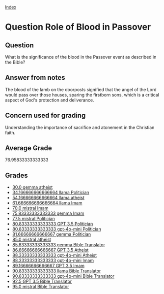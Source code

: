
[Index](../../index.md)
# Question Role of Blood in Passover
## Question
What is the significance of the blood in the Passover event as described in the Bible?

## Answer from notes
The blood of the lamb on the doorposts signified that the angel of the Lord would pass over those houses, sparing the firstborn sons, which is a critical aspect of God's protection and deliverance.

## Concern used for grading
Understanding the importance of sacrifice and atonement in the Christian faith.

## Average Grade
76.95833333333333

## Grades
 * [30.0 gemma atheist](../answers/gemma_atheist/Role_of_Blood_in_Passover.md)
 * [34.166666666666664 llama Politician](../answers/llama_Politician/Role_of_Blood_in_Passover.md)
 * [54.166666666666664 llama atheist](../answers/llama_atheist/Role_of_Blood_in_Passover.md)
 * [61.666666666666664 llama Imam](../answers/llama_Imam/Role_of_Blood_in_Passover.md)
 * [70.0 mistral Imam](../answers/mistral_Imam/Role_of_Blood_in_Passover.md)
 * [75.83333333333333 gemma Imam](../answers/gemma_Imam/Role_of_Blood_in_Passover.md)
 * [77.5 mistral Politician](../answers/mistral_Politician/Role_of_Blood_in_Passover.md)
 * [80.83333333333333 GPT 3.5 Politician](../answers/GPT_3.5_Politician/Role_of_Blood_in_Passover.md)
 * [80.83333333333333 gpt-4o-mini Politician](../answers/gpt-4o-mini_Politician/Role_of_Blood_in_Passover.md)
 * [81.66666666666667 gemma Politician](../answers/gemma_Politician/Role_of_Blood_in_Passover.md)
 * [85.0 mistral atheist](../answers/mistral_atheist/Role_of_Blood_in_Passover.md)
 * [85.83333333333333 gemma Bible Translator](../answers/gemma_Bible_Translator/Role_of_Blood_in_Passover.md)
 * [86.66666666666667 GPT 3.5 Atheist](../answers/GPT_3.5_Atheist/Role_of_Blood_in_Passover.md)
 * [88.33333333333333 gpt-4o-mini Atheist](../answers/gpt-4o-mini_Atheist/Role_of_Blood_in_Passover.md)
 * [88.33333333333333 gpt-4o-mini Imam](../answers/gpt-4o-mini_Imam/Role_of_Blood_in_Passover.md)
 * [89.16666666666667 GPT 3.5 Imam](../answers/GPT_3.5_Imam/Role_of_Blood_in_Passover.md)
 * [90.83333333333333 llama Bible Translator](../answers/llama_Bible_Translator/Role_of_Blood_in_Passover.md)
 * [90.83333333333333 gpt-4o-mini Bible Translator](../answers/gpt-4o-mini_Bible_Translator/Role_of_Blood_in_Passover.md)
 * [92.5 GPT 3.5 Bible Translator](../answers/GPT_3.5_Bible_Translator/Role_of_Blood_in_Passover.md)
 * [95.0 mistral Bible Translator](../answers/mistral_Bible_Translator/Role_of_Blood_in_Passover.md)
